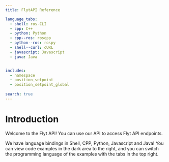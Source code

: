 ```yaml
---
title: FlytAPI Reference

language_tabs:
  - shell: ros-CLI
  - cpp: C++
  - python: Python
  - cpp--ros: roscpp
  - python--ros: rospy
  - shell--curl: cURL
  - javascript: Javascript
  - java: Java


includes:
  - namespace
  - position_setpoint
  - position_setpoint_global
  
search: true
---
```


# Introduction

Welcome to the Flyt API! You can use our API to access Flyt API endpoints.

We have language bindings in Shell, CPP, Python, Javascript and Java! You can view code examples in the dark area to the right, and you can switch the programming language of the examples with the tabs in the top right.


